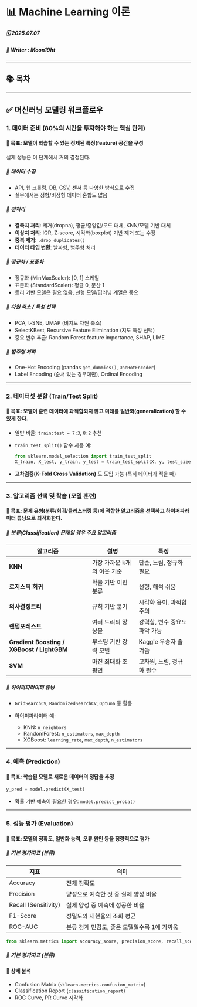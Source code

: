 # 📊 Machine Learning 이론

##### 🗓️ 2025.07.07
##### 📝 Writer : Moon19ht

---

## 📚 목차

---

## ✅ 머신러닝 모델링 워크플로우
### 1. 데이터 준비 (80%의 시간을 투자해야 하는 핵심 단계)

#### 📌 목표: 모델이 학습할 수 있는 **정제된 특징(feature) 공간**을 구성

실제 성능은 이 단계에서 거의 결정된다.

##### 🔹 데이터 수집

* API, 웹 크롤링, DB, CSV, 센서 등 다양한 방식으로 수집
* 실무에서는 정형/비정형 데이터 혼합도 많음

##### 🔹 전처리

* **결측치 처리**: 제거(dropna), 평균/중앙값/모드 대체, KNN/모델 기반 대체
* **이상치 처리**: IQR, Z-score, 시각화(boxplot) 기반 제거 또는 수정
* **중복 제거**: `.drop_duplicates()`
* **데이터 타입 변환**: 날짜형, 범주형 처리

##### 🔹 정규화 / 표준화

* 정규화 (MinMaxScaler): \[0, 1] 스케일
* 표준화 (StandardScaler): 평균 0, 분산 1
* 트리 기반 모델은 필요 없음, 선형 모델/딥러닝 계열은 중요

##### 🔹 차원 축소 / 특성 선택

* PCA, t-SNE, UMAP (비지도 차원 축소)
* SelectKBest, Recursive Feature Elimination (지도 특성 선택)
* 중요 변수 추출: Random Forest feature importance, SHAP, LIME

##### 🔹 범주형 처리

* One-Hot Encoding (pandas `get_dummies()`, `OneHotEncoder`)
* Label Encoding (순서 있는 경우에만), Ordinal Encoding

---

### 2. 데이터셋 분할 (Train/Test Split)

#### 📌 목표: 모델이 훈련 데이터에 과적합되지 않고 **미래를 일반화(generalization)** 할 수 있게 한다.

* 일반 비율: `train:test = 7:3`, `8:2` 추천
* `train_test_split()` 함수 사용
  예:

  ```python
  from sklearn.model_selection import train_test_split
  X_train, X_test, y_train, y_test = train_test_split(X, y, test_size=0.2, random_state=42)
  ```
* **교차검증(K-Fold Cross Validation)** 도 도입 가능 (특히 데이터가 적을 때)

---

### 3. 알고리즘 선택 및 학습 (모델 훈련)

#### 📌 목표: 문제 유형(분류/회귀/클러스터링 등)에 적합한 알고리즘을 선택하고 하이퍼파라미터 튜닝으로 최적화한다.

##### 🔹 분류(Classification) 문제일 경우 주요 알고리즘

| 알고리즘                                       | 설명               | 특징                |
| ------------------------------------------ | ---------------- | ----------------- |
| **KNN**                                    | 가장 가까운 k개의 이웃 기준 | 단순, 느림, 정규화 필요    |
| **로지스틱 회귀**                                | 확률 기반 이진 분류      | 선형, 해석 쉬움         |
| **의사결정트리**                                 | 규칙 기반 분기         | 시각화 용이, 과적합 주의    |
| **랜덤포레스트**                                 | 여러 트리의 앙상블       | 강력함, 변수 중요도 파악 가능 |
| **Gradient Boosting / XGBoost / LightGBM** | 부스팅 기반 강력 모델     | Kaggle 우승자 즐겨씀    |
| **SVM**                                    | 마진 최대화 초평면       | 고차원, 느림, 정규화 필수   |

##### 🔹 하이퍼파라미터 튜닝

* `GridSearchCV`, `RandomizedSearchCV`, `Optuna` 등 활용
* 하이퍼파라미터 예:

  * KNN: `n_neighbors`
  * RandomForest: `n_estimators`, `max_depth`
  * XGBoost: `learning_rate`, `max_depth`, `n_estimators`

---

### 4. 예측 (Prediction)

#### 📌 목표: 학습된 모델로 **새로운 데이터의 정답을 추정**

```python
y_pred = model.predict(X_test)
```

* 확률 기반 예측이 필요한 경우: `model.predict_proba()`

---

### 5. 성능 평가 (Evaluation)

#### 📌 목표: 모델의 **정확도, 일반화 능력, 오류 원인** 등을 정량적으로 평가

##### 🔹 기본 평가지표 (분류)

| 지표                   | 의미                         |
| -------------------- | -------------------------- |
| Accuracy             | 전체 정확도                     |
| Precision            | 양성으로 예측한 것 중 실제 양성 비율      |
| Recall (Sensitivity) | 실제 양성 중 예측에 성공한 비율         |
| F1-Score             | 정밀도와 재현율의 조화 평균            |
| ROC-AUC              | 분류 경계 민감도, 좋은 모델일수록 1에 가까움 |

```python
from sklearn.metrics import accuracy_score, precision_score, recall_score, f1_score, roc_auc_score
```

##### 🔹 기본 평가지표 (분류)
#### 🔹 상세 분석

* Confusion Matrix (`sklearn.metrics.confusion_matrix`)
* Classification Report (`classification_report`)
* ROC Curve, PR Curve 시각화

